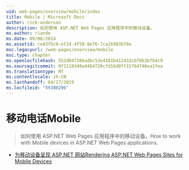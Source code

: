 ```yaml
---
uid: web-pages/overview/mobile/index
title: Mobile | Microsoft Docs
author: rick-anderson
description: 如何使用 ASP.NET Web Pages 应用程序中的移动设备。
ms.author: riande
ms.date: 09/08/2014
ms.assetid: ce83fbc9-ef24-4f59-8e76-7ca1b983bf9a
msc.legacyurl: /web-pages/overview/mobile
msc.type: chapter
ms.openlocfilehash: 552d047286adbc53e4161b412432cbf0b3bfb4c9
ms.sourcegitcommit: 0f1119340e4464720cfd16d0ff15764746ea1fea
ms.translationtype: MT
ms.contentlocale: zh-CN
ms.lasthandoff: 04/17/2019
ms.locfileid: "59380296"
---
```

# <a name="mobile"></a><span data-ttu-id="00af4-103">移动电话</span><span class="sxs-lookup"><span data-stu-id="00af4-103">Mobile</span></span>

> <span data-ttu-id="00af4-104">如何使用 ASP.NET Web Pages 应用程序中的移动设备。</span><span class="sxs-lookup"><span data-stu-id="00af4-104">How to work with Mobile devices in ASP.NET Web Pages applications.</span></span>


- [<span data-ttu-id="00af4-105">为移动设备呈现 ASP.NET 网站</span><span class="sxs-lookup"><span data-stu-id="00af4-105">Rendering ASP.NET Web Pages Sites for Mobile Devices</span></span>](rendering-aspnet-web-pages-sites-for-mobile-devices.md)
